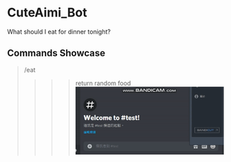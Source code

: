 # CuteAimi_Bot
What should I eat for dinner tonight?
## Commands Showcase
>/eat
>>>>    return random food 
![image](https://github.com/eswork54/CuteAimi_Bot/blob/master/eat.gif)


